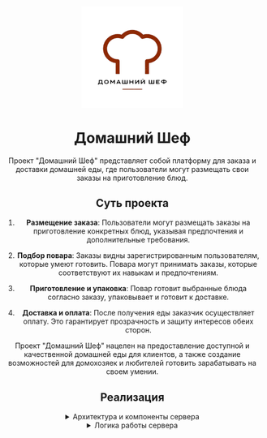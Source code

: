 <div id="header" align="center">
  <img src="/logo.png" width="200"/>

# Домашний Шеф

Проект "Домашний Шеф" представляет собой платформу для заказа и доставки домашней еды, где пользователи могут размещать свои заказы на приготовление блюд.

## Суть проекта

1. **Размещение заказа**: Пользователи могут размещать заказы на приготовление конкретных блюд, указывая предпочтения и дополнительные требования.

2. **Подбор повара**: Заказы видны зарегистрированным пользователям, которые умеют готовить. Повара могут принимать заказы, которые соответствуют их навыкам и предпочтениям.

3. **Приготовление и упаковка**: Повар готовит выбранные блюда согласно заказу, упаковывает и готовит к доставке.

4. **Доставка и оплата**: После получения еды заказчик осуществляет оплату. Это гарантирует прозрачность и защиту интересов обеих сторон.

Проект "Домашний Шеф" нацелен на предоставление доступной и качественной домашней еды для клиентов, а также создание возможностей для домохозяек и любителей готовить зарабатывать на своем умении.

## Реализация

<details> 
<summary> Архитектура и компоненты сервера </summary>


1. **API сервер (FastAPI)**
   - **Регистрация и авторизация**: Пользователи могут зарегистрироваться и войти в систему. Разделение на типы пользователей: заказчик и повар.
   - **Создание заказа**: Заказчики могут создавать заказы, указывая детали блюда, предпочтительное время доставки и другую информацию.
   - **Просмотр и отклик на заказ**: Повар может просматривать доступные заказы и откликаться на них.
   - **Управление заказами**: Заказчики могут отслеживать статус своих заказов, а повара — управлять принятыми заказами.

2. **База данных (PostgreSQL)**

   - **Пользователи**: Таблицы для хранения информации о пользователях (регистрация, авторизация, типы пользователей).
   - **Заказы**: Таблицы для хранения информации о заказах (детали блюда, статус, заказчик, повар).
   - **Токены**: Таблицы для хранения токенов авторизации пользователей.

3. **Сообщения и асинхронная обработка (Kafka)**

   - **Очередь заказов**: Использование Kafka для обработки заказов и уведомлений (например, новые заказы, отклики поваров).
   - **Уведомления**: Асинхронные уведомления пользователям о статусах заказов (создан, принят, готов, доставлен) через Telegram-бота.

4. **Контейнеризация и развертывание (Docker)**

   - **API сервер**: Контейнеризация FastAPI приложения.
   - **База данных**: Контейнеризация PostgreSQL.
   - **Telegram-bot**: Контейнеризация Telegram-бота.
   - **Kafka**: Контейнеризация Kafka брокера и необходимых компонентов.
   - **Оркестрация**: Использование Docker Compose для управления контейнерами и их зависимостями.
</details>

<details> 
<summary> Логика работы сервера </summary>

1. **Регистрация и авторизация**

   - Пользователь регистрируется на платформе, указывая свои данные и выбирая тип пользователя (заказчик или повар).
   - Данные пользователя сохраняются в PostgreSQL.
   - Пользователь авторизуется и получает токен доступа для дальнейших действий.

2. **Создание заказа**

   - Заказчик создает новый заказ через API, указывая детали блюда, предпочтительное время доставки и другую информацию.
   - Данные заказа сохраняются в PostgreSQL и отправляются в очередь Kafka для обработки.
   - Telegram-бот принимает сообщение от Kafka и высылает уведомление заказчику.
    
3. **Просмотр и отклик на заказ**

   - Повар просматривает доступные заказы через API.
   - Повар откликается на интересующий заказ, и его отклик сохраняется в PostgreSQL.
   - Заказчик получает уведомление о новых откликах через Kafka и Telegram-бота.

4. **Управление заказами**

   - Повар обновляет статус заказа (готовится, готов, доставлен) через API.
   - Заказчик получает уведомления о каждом изменении статуса через Kafka и Telegram-бота.

</details>
